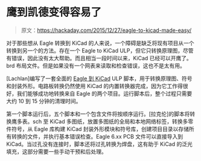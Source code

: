 # 鹰到凯德变得容易了

> 原文：<https://hackaday.com/2015/12/27/eagle-to-kicad-made-easy/>

对于那些想从 Eagle 转换到 KiCad 的人来说，一个障碍是缺乏将现有项目从一个转换到另一个的方法。存在一个 Eagle to KiCad ULP，但它只转换原理图，尽管有错误，因此没有太大帮助。而且相当一段时间以来，KiCad 已经可以开鹰了。brd 布局文件。但是如果没有一个网表来读取和检查错误，这也不是太有用。

[Lachlan]编写了一套全面的 [Eagle 到 KiCad](https://github.com/lachlanA/eagle-to-kicad) ULP 脚本，用于转换原理图、符号和封装外形。电路板转换仍然使用 KiCad 的内置转换器完成，因为它工作得很好，我们能够成功地转换来自 Eagle 的两个项目。运行脚本后，整个过程只需要大约 10 到 15 分钟的清理时间。

第一个脚本运行后，五个脚本和一个包含文件将按顺序运行。[拉克伦]的脚本将转换鹰多表。sch 至 KiCad 多图纸，放置多图纸的全局和本地网络标签，转换多零件符号，从 Eagle 库构建 KiCad 封装外形模块和符号库，创建项目目录以存储所有转换的文件，并执行基本错误检查。Eagle 6.xx PCB 文件可以直接导入到 KiCad。当过孔没有连接时，脚本还将过孔转换为焊盘，这有助于 KiCad 的泛光填充，这部分需要一些手动干预和后处理。